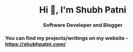 <h1 align="center">Hi 👋, I'm Shubh Patni</h1>
<h3 align="center">Software Developer and Blogger</h3>


### You can find my projects/writings on my website - https://shubhpatni.com/

